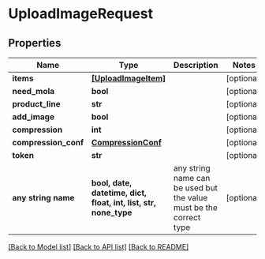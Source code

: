 # UploadImageRequest


## Properties
Name | Type | Description | Notes
------------ | ------------- | ------------- | -------------
**items** | [**[UploadImageItem]**](UploadImageItem.md) |  | [optional] 
**need_mola** | **bool** |  | [optional] 
**product_line** | **str** |  | [optional] 
**add_image** | **bool** |  | [optional] 
**compression** | **int** |  | [optional] 
**compression_conf** | [**CompressionConf**](CompressionConf.md) |  | [optional] 
**token** | **str** |  | [optional] 
**any string name** | **bool, date, datetime, dict, float, int, list, str, none_type** | any string name can be used but the value must be the correct type | [optional]

[[Back to Model list]](../README.md#documentation-for-models) [[Back to API list]](../README.md#documentation-for-api-endpoints) [[Back to README]](../README.md)


